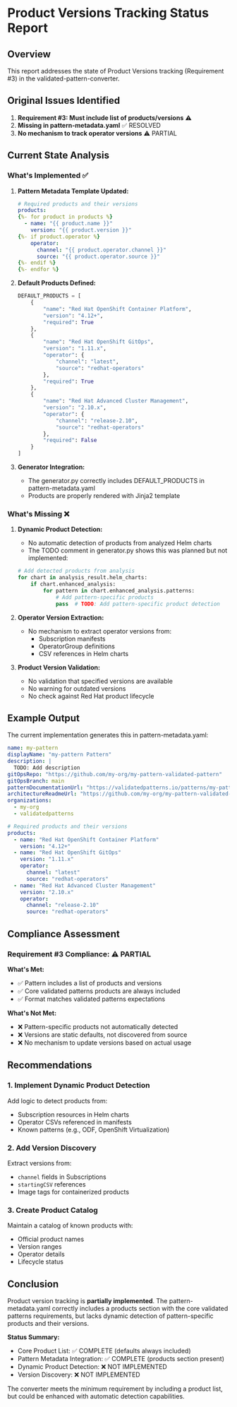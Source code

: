 # Product Versions Tracking Status Report

## Overview

This report addresses the state of Product Versions tracking (Requirement #3) in the validated-pattern-converter.

## Original Issues Identified

1. **Requirement #3: Must include list of products/versions** ⚠️
2. **Missing in pattern-metadata.yaml** ✅ RESOLVED
3. **No mechanism to track operator versions** ⚠️ PARTIAL

## Current State Analysis

### What's Implemented ✅

1. **Pattern Metadata Template Updated:**
   ```yaml
   # Required products and their versions
   products:
   {%- for product in products %}
     - name: "{{ product.name }}"
       version: "{{ product.version }}"
   {%- if product.operator %}
       operator:
         channel: "{{ product.operator.channel }}"
         source: "{{ product.operator.source }}"
   {%- endif %}
   {%- endfor %}
   ```

2. **Default Products Defined:**
   ```python
   DEFAULT_PRODUCTS = [
       {
           "name": "Red Hat OpenShift Container Platform",
           "version": "4.12+",
           "required": True
       },
       {
           "name": "Red Hat OpenShift GitOps",
           "version": "1.11.x",
           "operator": {
               "channel": "latest",
               "source": "redhat-operators"
           },
           "required": True
       },
       {
           "name": "Red Hat Advanced Cluster Management",
           "version": "2.10.x",
           "operator": {
               "channel": "release-2.10",
               "source": "redhat-operators"
           },
           "required": False
       }
   ]
   ```

3. **Generator Integration:**
   - The generator.py correctly includes DEFAULT_PRODUCTS in pattern-metadata.yaml
   - Products are properly rendered with Jinja2 template

### What's Missing ❌

1. **Dynamic Product Detection:**
   - No automatic detection of products from analyzed Helm charts
   - The TODO comment in generator.py shows this was planned but not implemented:
   ```python
   # Add detected products from analysis
   for chart in analysis_result.helm_charts:
       if chart.enhanced_analysis:
           for pattern in chart.enhanced_analysis.patterns:
               # Add pattern-specific products
               pass  # TODO: Add pattern-specific product detection
   ```

2. **Operator Version Extraction:**
   - No mechanism to extract operator versions from:
     - Subscription manifests
     - OperatorGroup definitions
     - CSV references in Helm charts

3. **Product Version Validation:**
   - No validation that specified versions are available
   - No warning for outdated versions
   - No check against Red Hat product lifecycle

## Example Output

The current implementation generates this in pattern-metadata.yaml:

```yaml
name: my-pattern
displayName: "my-pattern Pattern"
description: |
  TODO: Add description
gitOpsRepo: "https://github.com/my-org/my-pattern-validated-pattern"
gitOpsBranch: main
patternDocumentationUrl: "https://validatedpatterns.io/patterns/my-pattern/"
architectureReadmeUrl: "https://github.com/my-org/my-pattern-validated-pattern/blob/main/README.md"
organizations:
  - my-org
  - validatedpatterns

# Required products and their versions
products:
  - name: "Red Hat OpenShift Container Platform"
    version: "4.12+"
  - name: "Red Hat OpenShift GitOps"
    version: "1.11.x"
    operator:
      channel: "latest"
      source: "redhat-operators"
  - name: "Red Hat Advanced Cluster Management"
    version: "2.10.x"
    operator:
      channel: "release-2.10"
      source: "redhat-operators"
```

## Compliance Assessment

### Requirement #3 Compliance: ⚠️ PARTIAL

**What's Met:**
- ✅ Pattern includes a list of products and versions
- ✅ Core validated patterns products are always included
- ✅ Format matches validated patterns expectations

**What's Not Met:**
- ❌ Pattern-specific products not automatically detected
- ❌ Versions are static defaults, not discovered from source
- ❌ No mechanism to update versions based on actual usage

## Recommendations

### 1. Implement Dynamic Product Detection

Add logic to detect products from:
- Subscription resources in Helm charts
- Operator CSVs referenced in manifests
- Known patterns (e.g., ODF, OpenShift Virtualization)

### 2. Add Version Discovery

Extract versions from:
- `channel` fields in Subscriptions
- `startingCSV` references
- Image tags for containerized products

### 3. Create Product Catalog

Maintain a catalog of known products with:
- Official product names
- Version ranges
- Operator details
- Lifecycle status

## Conclusion

Product version tracking is **partially implemented**. The pattern-metadata.yaml correctly includes a products section with the core validated patterns requirements, but lacks dynamic detection of pattern-specific products and their versions.

**Status Summary:**
- Core Product List: ✅ COMPLETE (defaults always included)
- Pattern Metadata Integration: ✅ COMPLETE (products section present)
- Dynamic Product Detection: ❌ NOT IMPLEMENTED
- Version Discovery: ❌ NOT IMPLEMENTED

The converter meets the minimum requirement by including a product list, but could be enhanced with automatic detection capabilities.